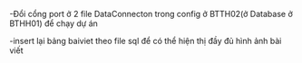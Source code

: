 -Đổi cổng port ở 2 file DataConnecton trong config ở BTTH02(ở Database ở BTHH01) để chạy dự án

-insert lại bảng baiviet theo file sql để có thể hiện thị đầy đủ hình ảnh bài viết
